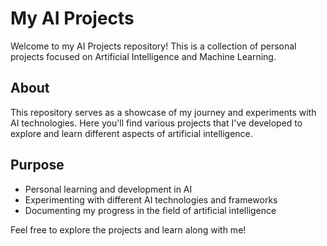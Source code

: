 # My AI Projects

Welcome to my AI Projects repository! This is a collection of personal projects focused on Artificial Intelligence and Machine Learning.

## About

This repository serves as a showcase of my journey and experiments with AI technologies. Here you'll find various projects that I've developed to explore and learn different aspects of artificial intelligence.

## Purpose

- Personal learning and development in AI
- Experimenting with different AI technologies and frameworks
- Documenting my progress in the field of artificial intelligence

Feel free to explore the projects and learn along with me!
